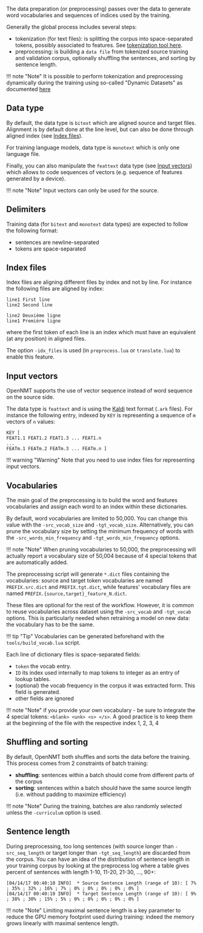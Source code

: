 The data preparation (or preprocessing) passes over the data to generate word vocabularies and sequences of indices used by the training.

Generally the global process includes several steps:
* tokenization (for text files): is splitting the corpus into space-separated tokens, possibly associated to features. See [tokenization tool here](../tools/tokenization/).
* preprocessing: is building a `data file` from tokenized source training and validation corpus, optionally shuffling the sentences, and sorting by sentence length.

!!! note "Note"
    It is possible to perform tokenization and preprocessing dynamically during the training using so-called "Dynamic Datasets" as documented [here](../training/sampling/#dynamic-dataset)

## Data type

By default, the data type is `bitext` which are aligned source and target files. Alignment is by default done at the line level, but can also be done through aligned index (see [Index files](#index-files)).

For training language models, data type is `monotext` which is only one language file.

Finally, you can also manipulate the `feattext` data type (see [Input vectors](#input-vectors)) which allows to code sequences of vectors (e.g. sequence of features generated by a device).

!!! note "Note"
    Input vectors can only be used for the source.


## Delimiters

Training data (for `bitext` and `monotext` data types) are expected to follow the following format:

* sentences are newline-separated
* tokens are space-separated

## Index files

Index files are aligning different files by index and not by line. For instance the following files are aligned by index:

```text
line1 First line
line2 Second line
```

```text
line2 Deuxième ligne
line1 Première ligne
```

where the first token of each line is an index which must have an equivalent (at any position) in aligned files.

The option `-idx_files` is used (in `preprocess.lua` or `translate.lua`) to enable this feature.

## Input vectors

OpenNMT supports the use of vector sequence instead of word sequence on the source side.

The data type is `feattext` and is using the [Kaldi](http://kaldi-asr.org) text format (`.ark` files). For instance the following entry, indexed by `KEY` is representing a sequence
of `m` vectors of `n` values:

```text
KEY [
FEAT1.1 FEAT1.2 FEAT1.3 ... FEAT1.n
...
FEATm.1 FEATm.2 FEATm.3 ... FEATm.n ]
```

!!! warning "Warning"
    Note that you need to use index files for representing input vectors.

## Vocabularies

The main goal of the preprocessing is to build the word and features vocabularies and assign each word to an index within these dictionaries.

By default, word vocabularies are limited to 50,000. You can change this value with the `-src_vocab_size` and `-tgt_vocab_size`. Alternatively, you can prune the vocabulary size by setting the minimum frequency of words with the `-src_words_min_frequency` and `-tgt_words_min_frequency` options.

!!! note "Note"
    When pruning vocabularies to 50,000, the preprocessing will actually report a vocabulary size of 50,004 because of 4 special tokens that are automatically added.

The preprocessing script will generate `*.dict` files containing the vocabularies: source and target token vocabularies are named `PREFIX.src.dict` and `PREFIX.tgt.dict`, while features' vocabulary files are named `PREFIX.{source,target}_feature_N.dict`.

These files are optional for the rest of the workflow. However, it is common to reuse vocabularies across dataset using the `-src_vocab` and `-tgt_vocab` options. This is particularly needed when retraining a model on new data: the vocabulary has to be the same.

!!! tip "Tip"
    Vocabularies can be generated beforehand with the `tools/build_vocab.lua` script.

Each line of dictionary files is space-separated fields:

* `token` the vocab entry.
* `ID` its index used internally to map tokens to integer as an entry of lookup tables.
* (optional) the vocab frequency in the corpus it was extracted form. This field is generated.
* other fields are ignored

!!! note "Note"
    if you provide your own vocabulary - be sure to integrate the 4 special tokens: `<blank> <unk> <s> </s>`. A good practice is to keep them at the beginning of the file with the respective index 1, 2, 3, 4

## Shuffling and sorting

By default, OpenNMT both shuffles and sorts the data before the training. This process comes from 2 constraints of batch training:

* **shuffling**: sentences within a batch should come from different parts of the corpus
* **sorting**: sentences within a batch should have the same source length (i.e. without padding to maximize efficiency)

!!! note "Note"
    During the training, batches are also randomly selected unless the `-curriculum` option is used.

## Sentence length

During preprocessing, too long sentences (with source longer than `-src_seq_length` or target longer than `-tgt_seq_length`) are discarded from the corpus. You can have an idea of the distribution of sentence length in your training corpus by looking at the preprocess log where a table gives percent of sentences with length 1-10, 11-20, 21-30, ..., 90+:

```text
[04/14/17 00:40:10 INFO]  * Source Sentence Length (range of 10): [ 7% ; 35% ; 32% ; 16% ; 7% ; 0% ; 0% ; 0% ; 0% ; 0% ]
[04/14/17 00:40:10 INFO]  * Target Sentence Length (range of 10): [ 9% ; 38% ; 30% ; 15% ; 5% ; 0% ; 0% ; 0% ; 0% ; 0% ]
```

!!! note "Note"
    Limiting maximal sentence length is a key parameter to reduce the GPU memory footprint used during training: indeed the memory grows linearly with maximal sentence length.
